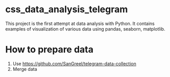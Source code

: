 # css_data_analysis_telegram
This project is the first attempt at data analysis with Python. It contains examples of visualization of various data using pandas, seaborn, matplotlib. 
# How to prepare data
1) Use https://github.com/SanGreel/telegram-data-collection 
2) Merge data
